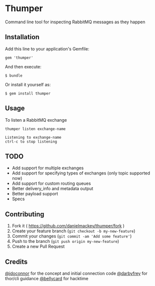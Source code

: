# Thumper

Command line tool for inspecting RabbitMQ messages as they happen

## Installation

Add this line to your application's Gemfile:

    gem 'thumper'

And then execute:

    $ bundle

Or install it yourself as:

    $ gem install thumper

## Usage

To listen a RabbitMQ exchange


    thumper listen exchange-name

    Listening to exchange-name
    ctrl-c to stop listening


## TODO

- Add support for multiple exchanges
- Add support for specifying types of exchanges (only topic supported now)
- Add support for custom routing queues
- Better delivery_info and metadata output
- Better payload support
- Specs

## Contributing

1. Fork it ( https://github.com/danielmackey/thumper/fork )
2. Create your feature branch (`git checkout -b my-new-feature`)
3. Commit your changes (`git commit -am 'Add some feature'`)
4. Push to the branch (`git push origin my-new-feature`)
5. Create a new Pull Request

## Credits

[@jdoconnor](https://github.com/jdoconnor) for the concept and initial connection code
[@darbyfrey](https://github.com/darbyfrey) for thor/cli guidance
[@bellycard](https://github.com/bellycard) for hacktime
